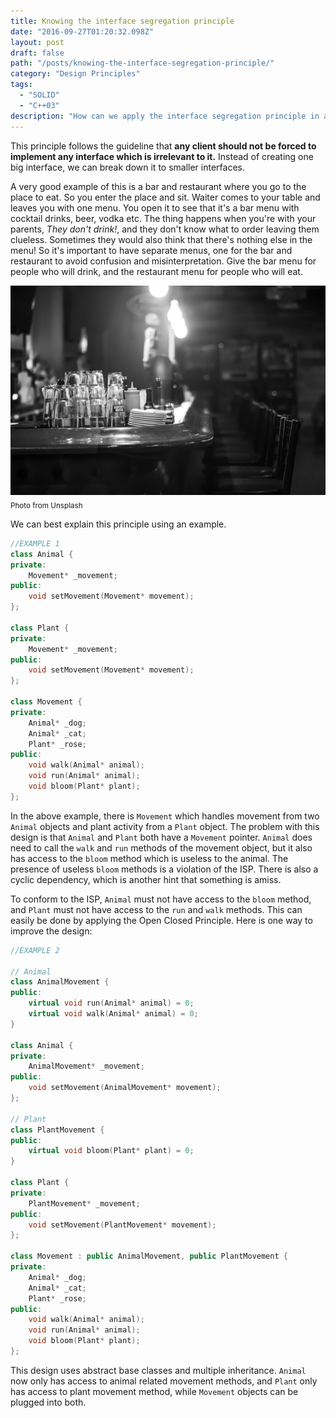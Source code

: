 ```yaml
---
title: Knowing the interface segregation principle
date: "2016-09-27T01:20:32.098Z"
layout: post
draft: false
path: "/posts/knowing-the-interface-segregation-principle/"
category: "Design Principles"
tags:
  - "SOLID"
  - "C++03"
description: "How can we apply the interface segregation principle in actual software design?"
---
```

This principle follows the guideline that **any client should not be forced to implement any interface which is irrelevant to it.** Instead of creating one big interface, we can break down it to smaller interfaces.

A very good example of this is a bar and restaurant where you go to the place to eat. So you enter the place and sit. Waiter comes to your table and leaves you with one menu. You open it to see that it's a bar menu with cocktail drinks, beer, vodka etc. The thing happens when you're with your parents, _They don't drink!_, and they don't know what to order leaving them clueless. Sometimes they would also think that there's nothing else in the menu! So it's important to have separate menus, one for the bar and restaurant to avoid confusion and misinterpretation. Give the bar menu for people who will drink, and the restaurant menu for people who will eat.

![ISP.](./1.jpg)<sub>Photo from Unsplash</sub>

We can best explain this principle using an example.

```cpp
//EXAMPLE 1
class Animal {
private:
    Movement* _movement;
public:
    void setMovement(Movement* movement);
};

class Plant {
private:
    Movement* _movement;
public:
    void setMovement(Movement* movement);
};

class Movement {
private:
    Animal* _dog;
    Animal* _cat;
    Plant* _rose;
public:
    void walk(Animal* animal);
    void run(Animal* animal);
    void bloom(Plant* plant);
};
```

In the above example, there is `Movement` which handles movement from two `Animal` objects and plant activity from a `Plant` object. The problem with this design is that `Animal` and `Plant` both have a `Movement` pointer. `Animal` does need to call the `walk` and `run` methods of the movement object, but it also has access to the `bloom` method which is useless to the animal. The presence of useless `bloom` methods is a violation of the ISP. There is also a cyclic dependency, which is another hint that something is amiss.

To conform to the ISP, `Animal` must not have access to the `bloom` method, and `Plant` must not have access to the `run` and `walk` methods. This can easily be done by applying the Open Closed Principle. Here is one way to improve the design:

```cpp
//EXAMPLE 2

// Animal
class AnimalMovement {
public:
    virtual void run(Animal* animal) = 0;
    virtual void walk(Animal* animal) = 0;
}

class Animal {
private:
    AnimalMovement* _movement;
public:
    void setMovement(AnimalMovement* movement);
};

// Plant
class PlantMovement {
public:
    virtual void bloom(Plant* plant) = 0;
}

class Plant {
private:
    PlantMovement* _movement;
public:
    void setMovement(PlantMovement* movement);
};

class Movement : public AnimalMovement, public PlantMovement {
private:
    Animal* _dog;
    Animal* _cat;
    Plant* _rose;
public:
    void walk(Animal* animal);
    void run(Animal* animal);
    void bloom(Plant* plant);
};
```

This design uses abstract base classes and multiple inheritance. `Animal` now only has access to animal related movement methods, and `Plant` only has access to plant movement method, while `Movement` objects can be plugged into both.